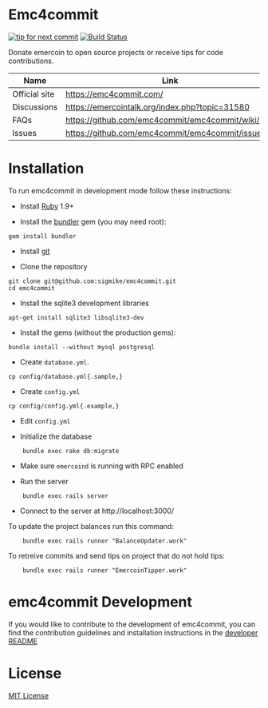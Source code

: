 Emc4commit
==========

[![tip for next commit](https://emc4commit.com/projects/307.svg)](https://emc4commit.com/projects/307)
[![Build Status](https://travis-ci.org/emc4commit/emc4commit.svg?branch=master)](https://travis-ci.org/emc4commit/emc4commit)

Donate emercoin to open source projects or receive tips for code contributions.

Name | Link
----|----|
Official site | https://emc4commit.com/
Discussions | https://emercointalk.org/index.php?topic=31580
FAQs | https://github.com/emc4commit/emc4commit/wiki/FAQ
Issues | https://github.com/emc4commit/emc4commit/issues

Installation
============

To run emc4commit in development mode follow these instructions:

* Install [Ruby](https://www.ruby-lang.org/en/downloads/) 1.9+

* Install the [bundler](http://bundler.io/) gem (you may need root):
```
gem install bundler
```

* Install [git](http://git-scm.com/downloads)

* Clone the repository
```
git clone git@github.com:sigmike/emc4commit.git
cd emc4commit
```

* Install the sqlite3 development libraries
```
apt-get install sqlite3 libsqlite3-dev
```
* Install the gems (without the production gems):
```
bundle install --without mysql postgresql
```

* Create `database.yml`.
```
cp config/database.yml{.sample,}
```

* Create `config.yml`
```
cp config/config.yml{.example,}
```

* Edit `config.yml`

* Initialize the database
```
    bundle exec rake db:migrate
```

* Make sure `emercoind` is running with RPC enabled

* Run the server
```
    bundle exec rails server
```

* Connect to the server at http://localhost:3000/


To update the project balances run this command:
```
    bundle exec rails runner "BalanceUpdater.work"
```

To retreive commits and send tips on project that do not hold tips:
```
    bundle exec rails runner "EmercoinTipper.work"
```

emc4commit Development
======================

If you would like to contribute to the development of emc4commit, you can find the contribution guidelines and installation instructions in the [developer README](https://github.com/emc4commit/emc4commit/wiki/Developer-README)


License
=======

[MIT License](https://github.com/emc4commit/emc4commit/blob/master/LICENSE)

